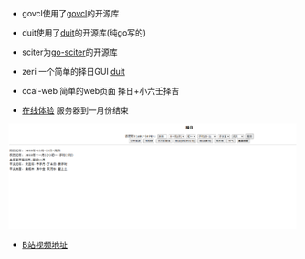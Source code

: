 - govcl使用了[govcl](https://github.com/ying32/govcl)的开源库
- duit使用了[duit](https://github.com/mjl-/duit)的开源库(纯go写的)
- sciter为[go-sciter](https://github.com/sciter-sdk/go-sciter)的开源库
- zeri 一个简单的择日GUI [duit](https://github.com/mjl-/duit)
- ccal-web 简单的web页面 择日+小六壬择吉

- [在线体验](http://www.aquarianage.xyz:9090) 服务器到一月份结束

![示例](./misc/2020-11-10.png)

- [B站视频地址](https://www.bilibili.com/video/BV1AV411a7a7/)



